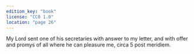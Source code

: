 ```yaml
---
edition_key: "book"
license: "CC0 1.0"
location: "page 26"
---
```

My Lord sent one of
his secretaries with answer to my letter, and with offer and
promys of all where he can pleasure me, circa 5 post meridiem.
